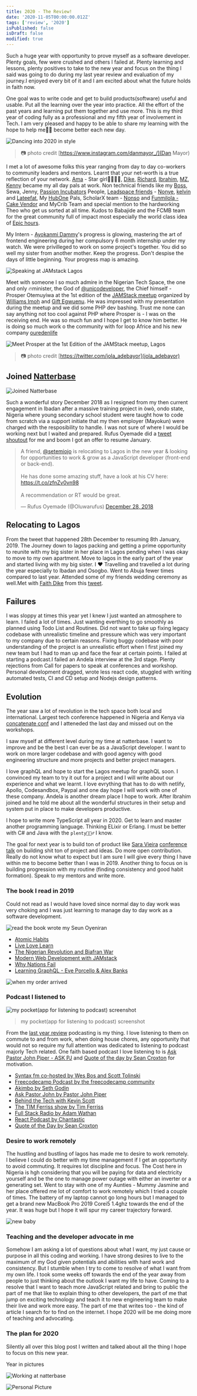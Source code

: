 ```yaml
---
title: 2020 - The Review!
date: '2020-11-05T00:00:00.012Z'
tags: ['review', '2020']
isPublished: false
isDraft: false
modified: true
---
```


Such a huge year with opportunity to prove myself as a software developer. Plenty goals, few were crushed and others I failed at. Plenty learning and lessons, plenty positives to take to the new year and focus on the thing I said was going to do during my last year review and evaluation of my journey.I enjoyed every bit of it and I am excited about what the future holds in faith now.

One goal was to write code and get to build products(software) useful and usable. Put all the learning over the year into practice. All the effort of the past years and learning put them together and use more. This is my third year of coding fully as a professional and my fifth year of involvement in Tech. I am very pleased and happy to be able to share my learning with the hope to help me👦🏼 become better each new day.

![Dancing into 2020 in style](https://res.cloudinary.com/drnqdd87d/image/upload/v1578022058/76988591_526287721292875_839773037896022696_n.jpg_a2xm1a.jpg)

> 📷 photo credit [https://www.instagram.com/danmayor_/](Dan Mayor)

I met a lot of awesome folks this year ranging from day to day co-workers to community leaders and mentors. Learnt that your net-worth is a true reflection of your network. [Ama](https://twitter.com/amakha__) - Star girl👩🏼‍🎤🌟, [Dike](https://twitter.com/Chukwudike__), [Richard](https://twitter.com/nyntein), [Ibrahim](https://twitter.com/_darangi), [MZ](https://twitter.com/mzndako), [Kenny](https://twitter.com/_KennyShittu) became my all day pals at work. Non technical friends like my [Boss](https://twitter.com/ireadastory), Sewa, Jenny, [Passion Incubators](https://twitter.com/P_Incubator) People, [Leadspace friends](https://twitter.com/TheLeadspace) - [Nonye](Link), [kelvin](https://twitter.com/KelvmakanjuOla) and [Lateefat](https://link), My [HubOne](https://www.fcmb.com/hub-one/) Pals, ScholarX team - [Nonso](https://twitter.com/Williamsnonso11) and [Funmilola - Cake Vendor](https://twitter.com/melawlah) and MyCrib Team and special mention to the hardworking Theo who get us sorted at all time. Kudos to Babajide and the FCMB team for the great community full of impact most especially the world class idea of [Epic hours](https://www.fcmb.com/hub-one/event.php?a=epic-hour-at-hub-one).

My Intern - [Ayokanmi Dammy](https://github.com/dammieayokanmi)'s progress is glowing, mastering the art of frontend engineering during her compulsory 6 month internship under my watch. We were privilleged to work on some project's together. You did so well my sister from another mother. Keep the progress. Don't despise the days of little beginning. Your progress map is amazing.

![Speaking at JAMstack Lagos](https://res.cloudinary.com/drnqdd87d/image/upload/v1581767571/Personal/IMG_20190502_072957.jpg)

Meet with someone I so much admire in the Nigerian Tech Space, the one and only 🔥minister, the God of [@unicodeveloper](https://twitter.com/unicodeveloper), the Chief himself - Prosper Otemuyiwa at the 1st edition of the [JAMStack meetup](https://www.meetup.com/JAMStack-Lagos/) organized by [Williams Imoh](https://twitter.com/iChuloo/) and [Gift Egwuenu](https://www.twitter.com/lauragift21/). He was impressed with my presentation during the meetup and we did some PHP dev bashing. Trust me none can say anything not too cool against PHP where Prosper is - I was on the receiving end. He was so much fun and I hope I get to know him better. He is doing so much work o the community with for loop Africe and his new company [ouredenlife](https://ouredenlife.com/)

![Meet Prosper at the 1st Edition of the JAMStack meetup, Lagos](https://res.cloudinary.com/drnqdd87d/image/upload/v1578028409/40519jamstacklagos_ym6tpb.jpg)

> 📷 photo credit [https://twitter.com/jola_adebayor](jola_adebayor)

## Joined [Natterbase](https://natterbase.com)

![Joined Natterbase](https://res.cloudinary.com/drnqdd87d/image/upload/v1581767451/Personal/IMG_20190115_201004_747.jpg)

Such a wonderful story December 2018 as I resigned from my then current engagement in Ibadan after a massive training project in òwò, ondo state, Nigeria where young secondary school student were taught how to code from scratch via a support initiate that my then employer (Mayokun) were charged with the resposibility to handle. I was not sure of where I would be working next but I waited and prepared. Rufus Oyemade did a [tweet shoutout](https://twitter.com/Oluwarufus/status/1078564443636809729?s=20) for me and boom I got an offer to resume January.

<!-- tweet embed -->
<blockquote class="twitter-tweet">
<p lang="en" dir="ltr">A friend, <a href="https://twitter.com/setemiojo?ref_src=twsrc%5Etfw">@setemiojo</a> is relocating to Lagos in the new year &amp; looking for opportunities to work &amp; grow as a JavaScript developer (front-end or back-end).<br/><br/>He has done some amazing stuff, have a look at his CV here: <a href="https://t.co/zfnZv0vn98">https://t.co/zfnZv0vn98</a><br/><br/>A recommendation or RT would be great.</p>&mdash; Rufus Oyemade (@Oluwarufus) <a href="https://twitter.com/Oluwarufus/status/1078564443636809729?ref_src=twsrc%5Etfw">December 28, 2018</a>
</blockquote><script async src="https://platform.twitter.com/widgets.js" charset="utf-8"></script>

## Relocating to Lagos

From the tweet that happened 28th December to resuming 8th January, 2019. The Journey down to lagos packing and getting a prime opportunity to reunite with my big sister in her place in Lagos pending when I was okay to move to my own apartment. Move to lagos in the early part of the year and started living with my big sister. I ❤️ Travelling and travelled a lot during the year especially to Ibadan and Osogbo. Went to Abuja fewer times compared to last year. Attended some of my friends wedding ceremony as well.Met with [Faith Dike](https://twitter.com/faithiedike) from this [tweet](https://twitter.com/faithiedike/status/1078681217984278530?s=20).

## Failures

I was sloppy at times this year yet I knew I just wanted an atmosphere to learn. I failed a lot of times. Just wanting everthing to go smoothly as planned using Todo List and Routines. Did not want to take up fixing legacy codebase with unrealistic timeline and pressure which was very important to my company due to certain reasons. Fixing buggy codebase with poor understanding of the project is an unrealistic effort when I first joined my new team but I had to man up and face the fear at certain points. I failed at starting a podcast.I failed an Andela interview at the 3rd stage. Plenty rejections from Call for papers to speak at conferences and workshop. Personal development dragged, wrote less react code, stuggled with writing automated tests, CI and CD setup and Nodejs design patterns.

## Evolution

The year saw a lot of revolution in the tech space both local and international. Largest tech conference happened in Nigeria and Kenya via [concatenate conf](https://link) and I atteneded the last day and missed out on the workshops.

I saw myself at different level during my time at natterbase. I want to improve and be the best I can ever be as a JavaScript developer. I want to work on more larger codebase and with good agency with good engineering structure and more projects and better project managers.

I love graphQL and hope to start the Lagos meetup for graphQL soon. I convinced my team to try it out for a project and I will write about our experience and what we learnt. I love evrything that has to do with netlify, Apollo, Codesandbox, Paypal and one day hope I will work with one of these company. Andela is another dream place I hope to work. After Ibrahim joined and he told me about all the wonderful structures in their setup and system put in place to make developers productive.

I hope to write more TypeScript all year in 2020. Get to learn and master another programming language. Thinking ELixir or Erlang. I must be better with C# and Java with the `plenty🧘🏼‍♂️` I know.

The goal for next year is to build ton of product like [Sara Vieira](https://twitter.com/NikkitaFTW) [conference talk](https://www.youtube.com/watch?v=KauRmlffjqc) on building shit ton of project and ideas. Do more open contribution. Really do not know what to expect but I am sure I will give every thing I have within me to become better than I was in 2019. Another thing to focus on is building progression with my routine (finding consistency and good habit formation). Speak to my mentors and write more.

### The book I read in 2019

Could not read as I would have loved since normal day to day work was very choking and I was just learning to manage day to day work as a software development.

![read the book wrote my Seun Oyeniran](https://res.cloudinary.com/drnqdd87d/image/upload/v1581767628/Personal/IMG_20190531_050728_625.jpg)

- [Atomic Habits](https://jamesclear.com/atomic-habits)
- [Live Love Learn](https://www.amazon.com/Live-Love-Learn-Oluwaseun-Oyeniran/dp/1548448788)
- [The Nigerian Revolution and Biafran War](https://www.amazon.com/Nigerian-Revolution-Biafran-War/dp/9781561173)
- [Modern Web Development with JAMstack](https://www.netlify.com/oreilly-jamstack/)
- [Why Nations Fail](https://www.amazon.com/Why-Nations-Fail-Origins-Prosperity/dp/0307719227)
- [Learning GraphQL - Eve Porcello & Alex Banks]()

![when my order arrived](https://res.cloudinary.com/drnqdd87d/image/upload/v1581767825/Personal/IMG_20190730_105929.jpg)

### Podcast I listened to

![my pocket(app for listening to podcast) screenshot ](https://res.cloudinary.com/drnqdd87d/image/upload/v1581766724/Personal/Screenshot_2020-02-15_at_12.02.41.png)

> my pocket(app for listening to podcast) screenshot

From the [last year review](https://www.oluwasetemi.dev/2018-the-review/) podcasting is my thing. I love listening to them on commute to and from work, when doing house chores, any opportunity that would not so require my full attention was dedicated to listening to podcast majorly Tech related. One faith based podcast I love listening to is [Ask Pastor John Piper - ASK PJ](https://www.desiringgod.org/ask-pastor-john) and [Quote of the day by Sean Croxton](http://quoteofthedayshow.libsyn.com/) for motivation.

- [Syntax fm co-hosted by Wes Bos and Scott Tolinski](https://syntax.fm)
- [Freecodecamp Podcast by the freecodecamp community](https://freecodecamp.libsyn.com/)
- [Akimbo by Seth Godin](http://www.akimbo.link/)
- [Ask Pastor John by Pastor John Piper](https://www.desiringgod.org/ask-pastor-john)
- [Behind the Tech with Kevin Scott](https://behindthetech.libsynpro.com/)
- [The TIM Ferriss show by Tim Ferriss](https://tim.blog/podcast/)
- [Full Stack Radio by Adam Wathan](http://www.fullstackradio.com/)
- [React Podcast by Chantastic](https://reactpodcast.simplecast.fm/)
- [Quote of the Day by Sean Croxton](http://quoteofthedayshow.libsyn.com/)

### Desire to work remotely

The hustling and bustling of lagos has made me to desire to work remotely. I believe I could do better with my time management if I get an opportunity to avoid commuting. It requires lot discipline and focus. The Cost here in Nigeria is hgh considering that you will be paying for data and electricity yourself and be the one to manage power outage with either an inverter or a generating set. Went to stay with one of my Aunties - Mummy Jasmine and her place offered me lot of comfort to work remotely which I tried a couple of times. The battery of my laptop cannot go long hours but I managed to get a brand new MacBook Pro 2019 Corei5 1.4ghz towards the end of the year. It was huge but I hope it will spur my career trajectory forward.

![new baby](https://res.cloudinary.com/drnqdd87d/image/upload/v1581768580/Personal/photo_2020-02-15_13-09-08.jpg)

### Teaching and the developer advocate in me

Somehow I am asking a lot of questions about what I want, my just cause or purpose in all this coding and working. I have strong desires to live to the maximum of my God given potentials and abilities with hard work and consistency. But I stumble when I try to come to resolve of what I want from my own life. I took some weeks off towards the end of the year away from people to just thinking about the outlook I want my life to have. Coming to a resolve that I want to teach more JavaScript related and bring to public the part of me that like to explain thing to other developers, the part of me that jump on exciting technology and teach it to new engineering team to make their live and work more easy. The part of me that writes too - the kind of article I search for to find on the internet. I hope 2020 will be me doing more of teaching and advocating.

### The plan for 2020

Silently all over this blog post I written and talked about all the thing I hope to focus on this new year.

Year in pictures

![Working at natterbase](https://res.cloudinary.com/drnqdd87d/image/upload/v1581767686/Personal/IMG_20190705_185309_392.jpg)

![Personal Picture](https://res.cloudinary.com/drnqdd87d/image/upload/v1581767507/Personal/IMG_20190211_224951.jpg)
